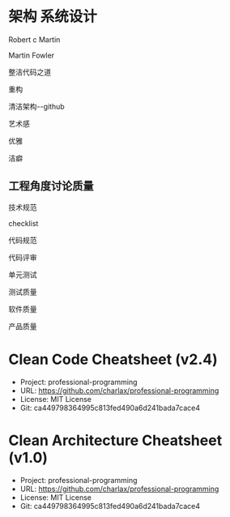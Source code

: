# 架构 系统设计





Robert c Martin

Martin Fowler

整洁代码之道

重构

清洁架构--github



艺术感

优雅

洁癖



## 工程角度讨论质量

技术规范

checklist

代码规范

代码评审

单元测试

测试质量

软件质量

产品质量



Clean Code Cheatsheet (v2.4)
=====================

- Project: professional-programming
- URL: https://github.com/charlax/professional-programming
- License: MIT License
- Git: ca449798364995c813fed490a6d241bada7cace4

Clean Architecture Cheatsheet (v1.0)
=====================

- Project: professional-programming
- URL: https://github.com/charlax/professional-programming
- License: MIT License
- Git: ca449798364995c813fed490a6d241bada7cace4